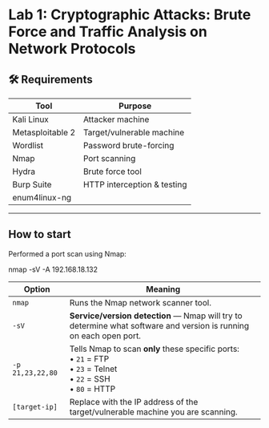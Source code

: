 # Lab 1: Cryptographic Attacks: Brute Force and Traffic Analysis on Network Protocols

## 🛠️ Requirements

| Tool               | Purpose                        |
|--------------------|--------------------------------|
| Kali Linux         | Attacker machine               |
| Metasploitable 2   | Target/vulnerable machine      |
| Wordlist           | Password brute-forcing         |
| Nmap               | Port scanning                  |
| Hydra              | Brute force tool               |
| Burp Suite         | HTTP interception & testing    |
| enum4linux-ng      |                                |
---
## How to start
Performed a port scan using Nmap:

nmap -sV -A 192.168.18.132

   | Option              | Meaning                                                                                                                                       |
   |---------------------|-----------------------------------------------------------------------------------------------------------------------------------------------|
   | `nmap`              | Runs the Nmap network scanner tool.                                                                                                           |
   | `-sV`               | **Service/version detection** — Nmap will try to determine what software and version is running on each open port.                          |
   | `-p 21,23,22,80`    | Tells Nmap to scan **only** these specific ports: <br>• `21` = FTP <br>• `23` = Telnet <br>• `22` = SSH <br>• `80` = HTTP                    |
   | `[target-ip]`       | Replace with the IP address of the target/vulnerable machine you are scanning.
